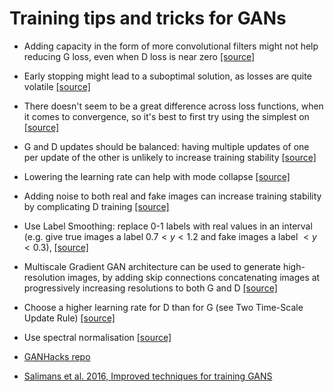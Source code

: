 # Training tips and tricks for GANs

- Adding capacity in the form of more convolutional filters might not help reducing G loss, even when D loss is near zero [[source]](https://towardsdatascience.com/10-lessons-i-learned-training-generative-adversarial-networks-gans-for-a-year-c9071159628)

- Early stopping might lead to a suboptimal solution, as losses are quite volatile [[source]](https://towardsdatascience.com/10-lessons-i-learned-training-generative-adversarial-networks-gans-for-a-year-c9071159628)

- There doesn't seem to be a great difference across loss functions, when it comes to convergence, so it's best to first try using the simplest on [[source]](https://towardsdatascience.com/10-lessons-i-learned-training-generative-adversarial-networks-gans-for-a-year-c9071159628)

- G and D updates should be balanced: having multiple updates of one per update of the other is unlikely to increase training stability [[source]](https://towardsdatascience.com/10-lessons-i-learned-training-generative-adversarial-networks-gans-for-a-year-c9071159628)

- Lowering the learning rate can help with mode collapse [[source]](https://towardsdatascience.com/10-lessons-i-learned-training-generative-adversarial-networks-gans-for-a-year-c9071159628)

- Adding noise to both real and fake images can increase training stability by complicating D training [[source]](https://towardsdatascience.com/10-lessons-i-learned-training-generative-adversarial-networks-gans-for-a-year-c9071159628)

- Use Label Smoothing: replace 0-1 labels with real values in an interval (e.g. give true images a label $0.7<y<1.2$ and fake images a label $<y< 0.3$),  [[source]](https://arxiv.org/pdf/1606.03498.pdf)

- Multiscale Gradient GAN architecture can be used to generate high-resolution images, by adding skip connections concatenating images at progressively increasing resolutions to both G and D [[source]](https://arxiv.org/pdf/1903.06048.pdf)

- Choose a higher learning rate for D than for G (see Two Time-Scale Update Rule) [[source]](https://towardsdatascience.com/10-lessons-i-learned-training-generative-adversarial-networks-gans-for-a-year-c9071159628)

- Use spectral normalisation [[source]](https://towardsdatascience.com/10-lessons-i-learned-training-generative-adversarial-networks-gans-for-a-year-c9071159628)


- [GANHacks repo](https://github.com/soumith/ganhacks)
- [Salimans et al. 2016, Improved techniques for training GANS](https://arxiv.org/pdf/1606.03498.pdf)